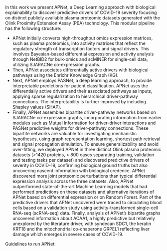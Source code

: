 In this work we present APNet, a Deep Learning approach with biological explainability to discover predictive drivers of COVID-19 severity focusing on distinct publicly available plasma proteomic datasets generated with the Olink Proximity Extension Assay (PEA) technology. This modular pipeline has the following structure:
-	APNet initially converts high-throughput omics expression matrices, such as plasma proteomics, into activity matrices that reflect the regulatory strength of transcription factors and signal drivers. This involves Bayesian-based differential expression and activity analysis through NetBID2 for bulk-omics and scMINER for single-cell data, utilizing SJARACNe co-expression graphs.
-	Then, APNet associates differentially active drivers with biological pathways using the Enrichr Knowledge Graph (KG).
-	Next, APNet employs PASNet, a deep learning approach, to provide interpretable predictions for patient classification. APNet uses the differentially active drivers and their associated pathways as inputs, applying sparse regularization to hierarchical driver-pathway connections. The interpretability is further improved by including Shapley values (SHAP).
-	Finally, APNet assembles bipartite driver-pathway networks based on SJARACNe co-expression graphs, incorporating information from earlier modules such as Mutual Information for driver-driver interactions and PASNet predictive weights for driver-pathway connections. These bipartite networks are valuable for investigating mechanistic hypotheses, using graph representation learning, shortest path retrieval and signal propagation simulation.
To ensure generalizability and avoid over-fitting, we deployed APNet in three distinct Olink plasma proteomic datasets (>1420 proteins, > 800 cases separating training, validation and testing tasks per dataset) and discovered predictive drivers of severity in COVID-19, confirming biological ground truths but also uncovering nascent information with biological credence. APNet discovered more joint proteomic perturbations than typical differential expression analysis across the three datasets. Also, APNet outperformed state-of-the-art Machine Learning models that had performed predictions on these datasets and alternative iterations of APNet based on differential expression or on Random Forest. Part of the predictive drivers that APNet uncovered were traced to circulating blood cells based on a validation study using activity-transformed single-cell RNA-seq (scRNA-seq) data. Finally, analysis of APNet’s bipartite graphs uncovered information about ACAA1, a highly predictive but relatively unexplored by the literature driver, with syndecan SDC1, the keratin KRT18 and the mitochondrial co-chaperone GRPEL1 reflecting liver damage which emerges in severe cases of COVID-19.

Guidelines to run APNet:
